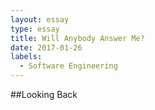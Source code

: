 ```yaml
---
layout: essay
type: essay
title: Will Anybody Answer Me?
date: 2017-01-26
labels:
  - Software Engineering
---
```


##Looking Back
